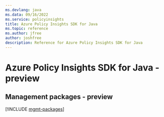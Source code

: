 ```yaml
---
ms.devlang: java
ms.data: 09/16/2022
ms.service: policyinsights
title: Azure Policy Insights SDK for Java
ms.topic: reference
ms.author: jfree
author: joshfree
description: Reference for Azure Policy Insights SDK for Java
---
```

# Azure Policy Insights SDK for Java - preview

## Management packages - preview
[!INCLUDE [mgmt-packages](policy-insights-mgmt-index.md)]
